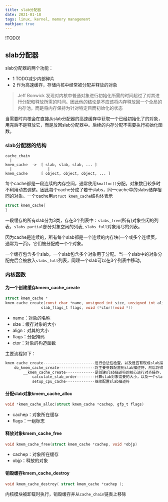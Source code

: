 ```yaml
---
title: slab分配器
date: 2021-01-18
tags: linux, kernel, memory management
mathjax: true
---
```


!TODO!

## slab分配器

slab分配器的两个功能：

- 1 TODO减少内部碎片
- 2 作为高速缓存，存储内核中经常被分配并释放的对象

> Jeff Bonwick 发现对内核中普通对象进行初始化所需的时间超过了对其进行分配和释放所需的时间。因此他的结论是不应该将内存释放回一个全局的内存池，而是将内存保持为针对特定目而初始化的状态

当需要时内核会在直接从slab分配器的高速缓存中获取一个已经初始化了的对象，用完后不是释放它，而是放回slab分配器中。后续的内存分配不需要执行初始化函数。


### slab分配器的结构

```
cache_chain
  |
kmem_cache  ->  [ slab, slab, slab, ... ]
  |                |
kmem_cache      [ object, object, object, ... ]
```

每个cache都是一段连续的内存空间，通常使用`kmalloc()`分配。对象数目较多时不利用动态调整。因此每个cache分成了若干slabs，同一cache中的slabs储存相同的对象。一个cache用`struct kmem_cache`结构体表示

```c
struct kmem_cache{
}
```

一段缓存的所有slab分为3类，存在3个列表中：`slabs_free`(所有)对象空闲的列表，`slabs_partial`部分对象空闲的列表, `slabs_full`对象用尽的列表。

因为cache是连续的，所有每个slab都是一个连续的内存块(一个或多个连续页，通常为一页)，它们被分配成一个个对象。

一个缓存包含多个slab，一个slab包含多个对象用于分配。当一个slab中的对象分配完后会被放入`slabs_full`列表，同理一个slab可以在3个列表中移动。


### 内核函数

#### 为一个创建缓存kmem_cache_create

```c
struct kmem_cache *
kmem_cache_create(const char *name, unsigned int size, unsigned int align,
                slab_flags_t flags, void (*ctor)(void *))
```

- name：对象的名称
- size：缓存对象的大小
- align：对其的大小
- flags：分配掩码
- ctor：对象的构造函数

主要流程如下：

```c
kmem_cache_create-----------------------进行合法性检查，以及是否有现成slab描述符可用
    do_kmem_cache_create----------------将主要参数配置到slab描述符，然后将得到的描述符加入slab_caches全局链表中。
        __kmem_cache_create-------------是创建slab描述符的核心进行对齐操作，计算需要页面，对象数目，对slab着色等等操作。
            calculate_slab_order--------计算slab对象需要的大小，以及一个slab描述符需要多少page
            setup_cpu_cache-------------继续配置slab描述符
```


#### 分配slab对象kmem_cache_alloc

```c
void *kmem_cache_alloc(struct kmem_cache *cachep, gfp_t flags)
```

- cachep：对象所在缓存
- flags：一组标志


#### 释放对象kmem_cache_free

```c
void kmem_cache_free(struct kmem_cache *cachep, void *objp)
```

- cachep：对象所在缓存
- objp：释放的对象


#### 销毁缓存kmem_cache_destroy

```c
void kmem_cache_destroy( struct kmem_cache *cachep );
```

内核模块被卸载时执行，销毁缓存并从`cache_chain`链表上移除






